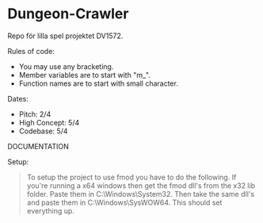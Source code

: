 # Dungeon-Crawler
Repo för lilla spel projektet DV1572.

Rules of code: 
- You may use any bracketing. 
- Member variables are to start with "m_".
- Function names are to start with small character. 

Dates: 
- Pitch: 2/4
- High Concept: 5/4
- Codebase: 5/4

DOCUMENTATION

Setup: 
> To setup the project to use fmod you have to do the following. If 
you're running a x64 windows then get the fmod dll's from the x32 lib 
folder. Paste them in C:\Windows\System32. Then take the same dll's and 
paste them in C:\Windows\SysWOW64. 
This should set everything up.
